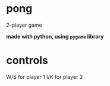 # pong
2-player game

**made with python, using `pygame` library**

# controls
W/S for player 1
I/K for player 2

